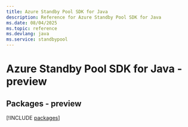 ```yaml
---
title: Azure Standby Pool SDK for Java
description: Reference for Azure Standby Pool SDK for Java
ms.date: 08/04/2025
ms.topic: reference
ms.devlang: java
ms.service: standbypool
---
```

# Azure Standby Pool SDK for Java - preview
## Packages - preview
[!INCLUDE [packages](standby-pool-index.md)]